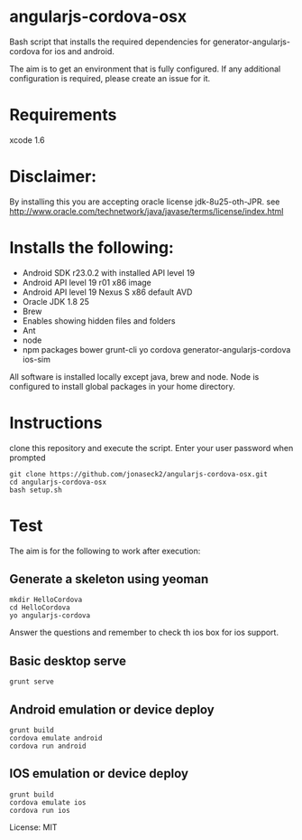 angularjs-cordova-osx
=====================

Bash script that installs the required dependencies for generator-angularjs-cordova for ios and android.

The aim is to get an environment that is fully configured. If any additional configuration is required, please create an issue for it.

# Requirements
xcode 1.6

# Disclaimer: 
By installing this you are accepting oracle license jdk-8u25-oth-JPR. see http://www.oracle.com/technetwork/java/javase/terms/license/index.html

# Installs the following:
- Android SDK r23.0.2 with installed API level 19
- Android API level 19 r01 x86 image
- Android API level 19 Nexus S x86 default AVD
- Oracle JDK 1.8 25
- Brew
- Enables showing hidden files and folders
- Ant
- node
- npm packages bower grunt-cli yo cordova generator-angularjs-cordova ios-sim

All software is installed locally except java, brew and node. Node is configured to install global packages in your home directory.

# Instructions
clone this repository and execute the script. Enter your user password when prompted
```
git clone https://github.com/jonaseck2/angularjs-cordova-osx.git
cd angularjs-cordova-osx
bash setup.sh
```

# Test
The aim is for the following to work after execution:
## Generate a skeleton using yeoman
```
mkdir HelloCordova
cd HelloCordova
yo angularjs-cordova
```
Answer the questions and remember to check th ios box for ios support.

## Basic desktop serve
```
grunt serve
```
## Android emulation or device deploy
```
grunt build
cordova emulate android 
cordova run android 
```
## IOS emulation or device deploy
```
grunt build
cordova emulate ios 
cordova run ios 
```

License: MIT
